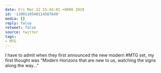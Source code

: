 ```yaml
---
date: Fri Mar 22 15:44:01 +0000 2019
id: '1109118540114587649'
media: []
reply: false
retweet: false
source: twitter
tags:
- MTG
---
```


I have to admit when they first announced the new modern #MTG set, my first thought was "Modern Horizons that are new to us, watching the signs along the way..."
